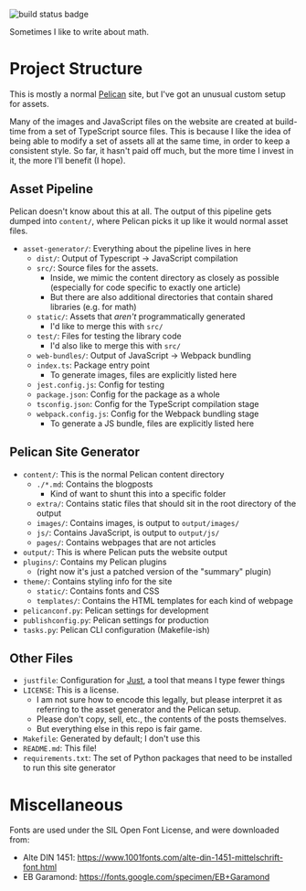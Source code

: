 ![build status badge](https://github.com/HenrySwanson/HenrySwanson.github.io/actions/workflows/build-site.yml/badge.svg)

Sometimes I like to write about math.


# Project Structure

This is mostly a normal [Pelican](https://docs.getpelican.com/en/latest/) site, but I've got an unusual custom setup for assets.

Many of the images and JavaScript files on the website are created at build-time from a set of TypeScript source files. This is because I like the idea of being able to modify a set of assets all at the same time, in order to keep a consistent style. So far, it hasn't paid off much, but the more time I invest in it, the more I'll benefit (I hope).


## Asset Pipeline

Pelican doesn't know about this at all. The output of this pipeline gets dumped into `content/`, where Pelican picks it up like it would normal asset files.

- `asset-generator/`: Everything about the pipeline lives in here
  - `dist/`: Output of Typescript -> JavaScript compilation
  - `src/`: Source files for the assets.
    - Inside, we mimic the content directory as closely as possible (especially for code specific to exactly one article)
    - But there are also additional directories that contain shared libraries (e.g. for math)
  - `static/`: Assets that _aren't_ programmatically generated
    - I'd like to merge this with `src/`
  - `test/`: Files for testing the library code
    - I'd also like to merge this with `src/`
  - `web-bundles/`: Output of JavaScript -> Webpack bundling
  - `index.ts`: Package entry point
    - To generate images, files are explicitly listed here
  - `jest.config.js`: Config for testing
  - `package.json`: Config for the package as a whole
  - `tsconfig.json`: Config for the TypeScript compilation stage
  - `webpack.config.js`: Config for the Webpack bundling stage
    - To generate a JS bundle, files are explicitly listed here

## Pelican Site Generator

- `content/`: This is the normal Pelican content directory
  - `./*.md`: Contains the blogposts
    - Kind of want to shunt this into a specific folder
  - `extra/`: Contains static files that should sit in the root directory of the output
  - `images/`: Contains images, is output to `output/images/`
  - `js/`: Contains JavaScript, is output to `output/js/`
  - `pages/`: Contains webpages that are not articles
- `output/`: This is where Pelican puts the website output
- `plugins/`: Contains my Pelican plugins
  - (right now it's just a patched version of the "summary" plugin)
- `theme/`: Contains styling info for the site
  - `static/`: Contains fonts and CSS
  - `templates/`: Contains the HTML templates for each kind of webpage
- `pelicanconf.py`: Pelican settings for development
- `publishconfig.py`: Pelican settings for production
- `tasks.py`: Pelican CLI configuration (Makefile-ish)


## Other Files

- `justfile`: Configuration for [Just](https://lib.rs/crates/just), a tool that means I type fewer things
- `LICENSE`: This is a license.
  - I am not sure how to encode this legally, but please interpret it as referring to the asset generator and the Pelican setup.
  - Please don't copy, sell, etc., the contents of the posts themselves.
  - But everything else in this repo is fair game.
- `Makefile`: Generated by default; I don't use this
- `README.md`: This file!
- `requirements.txt`: The set of Python packages that need to be installed to run this site generator


 # Miscellaneous

Fonts are used under the SIL Open Font License, and were downloaded from:
 - Alte DIN 1451: https://www.1001fonts.com/alte-din-1451-mittelschrift-font.html
 - EB Garamond: https://fonts.google.com/specimen/EB+Garamond

